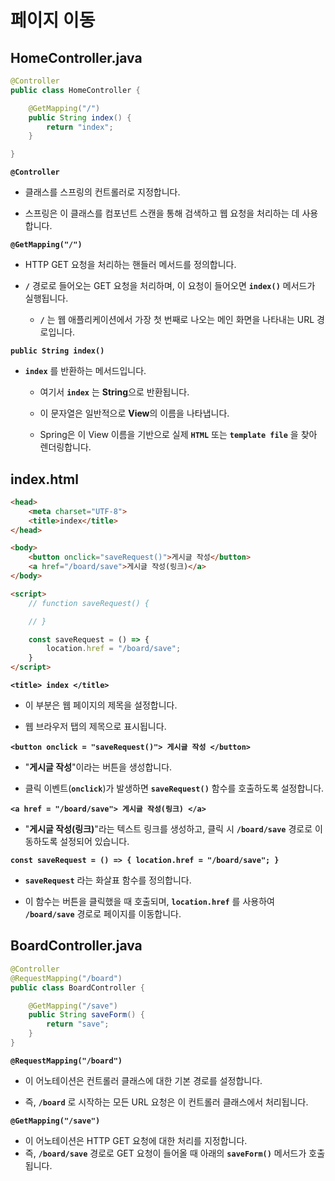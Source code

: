 # 페이지 이동

## HomeController.java

```java
@Controller
public class HomeController {

    @GetMapping("/")
    public String index() {
        return "index";
    }

}
```

**`@Controller`**

- 클래스를 스프링의 컨트롤러로 지정합니다.

- 스프링은 이 클래스를 컴포넌트 스캔을 통해 검색하고 웹 요청을 처리하는 데 사용합니다.

**`@GetMapping("/")`**

- HTTP GET 요청을 처리하는 핸들러 메서드를 정의합니다. 

- **`/`** 경로로 들어오는 GET 요청을 처리하며, 이 요청이 들어오면 **`index()`** 메서드가 실행됩니다.

    - **`/`** 는 웹 애플리케이션에서 가장 첫 번째로 나오는 메인 화면을 나타내는 URL 경로입니다.

**`public String index()`**

- **`index`** 를 반환하는 메서드입니다.

    - 여기서 **`index`** 는 **String**으로 반환됩니다. 

    - 이 문자열은 일반적으로 **View**의 이름을 나타냅니다. 
    
    - Spring은 이 View 이름을 기반으로 실제 **`HTML`** 또는 **`template file`** 을 찾아 렌더링합니다.

## index.html

```html
<head>
    <meta charset="UTF-8">
    <title>index</title>
</head>

<body>
    <button onclick="saveRequest()">게시글 작성</button>
    <a href="/board/save">게시글 작성(링크)</a>
</body>

<script>
    // function saveRequest() {

    // }

    const saveRequest = () => {
        location.href = "/board/save";
    }
</script>
```

**`<title> index </title>`** 

- 이 부분은 웹 페이지의 제목을 설정합니다. 

- 웹 브라우저 탭의 제목으로 표시됩니다.

**`<button onclick = "saveRequest()"> 게시글 작성 </button>`**

- "**게시글 작성**"이라는 버튼을 생성합니다.

- 클릭 이벤트(**`onclick`**)가 발생하면 **`saveRequest()`** 함수를 호출하도록 설정합니다.

**`<a href = "/board/save"> 게시글 작성(링크) </a>`**

- "**게시글 작성(링크)**"라는 텍스트 링크를 생성하고, 클릭 시 **`/board/save`** 경로로 이동하도록 설정되어 있습니다.

**`const saveRequest = () => { location.href = "/board/save"; }`**

- **`saveRequest`** 라는 화살표 함수를 정의합니다.

- 이 함수는 버튼을 클릭했을 때 호출되며, **`location.href`** 를 사용하여 **`/board/save`** 경로로 페이지를 이동합니다.

## BoardController.java

```java
@Controller
@RequestMapping("/board")
public class BoardController {

    @GetMapping("/save")
    public String saveForm() {
        return "save";
    }
}
```

**`@RequestMapping("/board")`**

- 이 어노테이션은 컨트롤러 클래스에 대한 기본 경로를 설정합니다. 

- 즉, **`/board`** 로 시작하는 모든 URL 요청은 이 컨트롤러 클래스에서 처리됩니다.

**`@GetMapping("/save")`**

- 이 어노테이션은 HTTP GET 요청에 대한 처리를 지정합니다. 
- 즉, **`/board/save`** 경로로 GET 요청이 들어올 때 아래의 **`saveForm()`** 메서드가 호출됩니다.